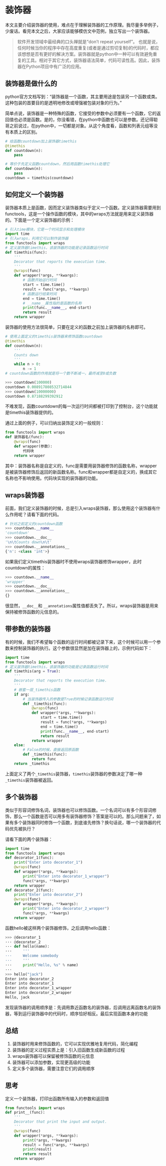 # 装饰器

本文主要介绍装饰器的使用，难点在于理解装饰器的工作原理。我尽量多举例子，少废话。看完本文之后，大家应该能够模仿文中范例，独立写出一个装饰器。

> 软件开发领域中最经典的口头禅就是“don’t repeat yourself”。 也就是说，任何时候当你的程序中存在高度重复(或者是通过剪切复制)的代码时，都应该想想是否有更好的解决方案。装饰器就是python中一种可以有效避免重复的工具。相对于其它方式，装饰器语法简单，代码可读性高。因此，装饰器在Python项目中有广泛的应用。

## 装饰器是做什么的

python官方文档写到：“装饰器是一个函数，其主要用途是包装另一个函数或类。这种包装的首要目的是透明地修改或增强被包装对象的行为。”

简单点说，装饰器是一种特殊的函数，它接受的参数中必须要有一个函数，它的返回值也必须是函数。是的，你没看错，在python中函数也可以是参数。还记得聪哥之前说过，在python中，一切都是对象。从这个角度看，函数和列表元组等没有本质上的区别。

```python
# 给函数countdown加上装饰器timethis
@timethis
def countdown(n):
    pass

# 等价于先定义函数countdown，然后用函数timethis处理它 
def countdown(n):
    pass
countdown = timethis(countdown)
```

## 如何定义一个装饰器

装饰器本质上是函数，因而定义装饰器类似于定义一个函数。定义装饰器需要用到functools，这是一个操作函数的模块，其中的wraps方法就是用来定义装饰器的。下面是一个定义装饰器的示例：

```python
# 引入time模块，它是一个时间显示和处理模块
import time
# 引入wraps，利用它可以制作装饰器
from functools import wraps
# 定义装饰器timethis，该装饰器的功能是记录函数运行时间
def timethis(func):
    '''
    Decorator that reports the execution time.
    '''
    @wraps(func)
    def wrapper(*args, **kwargs):
        # 函数开始运行时间
        start = time.time()
        result = func(*args, **kwargs)
        # 函数运行结束时间
        end = time.time()
        # __name__属性指的是函数的名称
        print(func.__name__, end-start)
        return result
    return wrapper
```

装饰器的使用方法很简单，只要在定义的函数之前加上装饰器的名称即可。

```python
# 使用上面定义的timethis装饰器来修饰函数countdown
@timethis
def countdown(n):
    '''
    Counts down
    '''
    while n > 0:
        n -= 1
# countdown函数的作用就是将一个数不断减一，最终减至0或负数

>>> countdown(100000)
countdown 0.008917808532714844
>>> countdown(10000000)
countdown 0.87188299392912
```

不难发现，函数countdown的每一次运行时间都被打印到了控制台，这个功能就是timethis装饰器提供的。

通过上面的例子，可以归纳出装饰定义的一般规则：

```python
from functools import wraps
def 装饰器名(func):
    @wraps(func)
    def wrapper(参数):
        代码块
    return wrapper
```

其中：装饰器名称是自定义的，func是需要用装饰器修饰的函数名称，wrapper是被装饰器修饰后返回的新函数名称。func和wrapper都是自定义的，换成其它名称也不影响使用。代码块实现的装饰器的功能。

## wraps装饰器

前面，我们定义装饰器的时候，总是引入wraps装饰器，那么使用这个装饰器有什么作用呢？请看下面的代码。

```python
# 针对之前定义的countdown函数
>>> countdown.__name__
'countdown'
>>> countdown.__doc__
'\n\tCounts down\n\t'
>>> countdown.__annotations__
{'n': <class 'int'>}
```

如果我们定义timethis装饰器时不使用wraps装饰器修饰wrapper，此时countdown的属性：

```python
>>> countdown.__name__
'wrapper'
>>> countdown.__doc__
>>> countdown.__annotations__
{}
```

很显然，`__doc__`和 `__annotations`属性值都丢失了。所以，wraps装饰器是用来保持被修饰函数的元信息的。

## 带参数的装饰器

有的时候，我们不希望每个函数的运行时间都被记录下来，这个时候可以用一个参数来控制装饰器的执行。这个参数很显然是加在装饰器上的，示例代码如下：

```python
import time
from functools import wraps
# 定义装饰器timethis，该装饰器的功能是记录函数运行时间
def timethis(arg = True):
    '''
    Decorator that reports the execution time.
    '''
    # 嵌套一层_timethis函数
    if arg:
        # 当装饰器传入的参数是True的时候记录函数运行时间
        def _timethis(func):
            @wraps(func)
            def wrapper(*args, **kwargs):
                start = time.time()
                result = func(*args, **kwargs)
                end = time.time()
                print(func.__name__, end-start)
                return result
            return wrapper
    else:
        # False的时候，直接返回原函数
        def _timethis(func):
            return func
    return _timethis
```

上面定义了两个`_timethis`装饰器，`timethis`装饰器的参数决定了哪一种`_timethis`装饰器被返回。

## 多个装饰器

类似于形容词修饰名词，装饰器也可以修饰函数。一个名词可以有多个形容词修饰，那么一个函数是否可以用多有装饰器修饰？答案是可以的。那么问题来了，如果有多个装饰器同时修饰一个函数，到底谁先修饰？换句话说，哪一个装饰器的代码优先被执行？

请看下面的两个装饰器：

```python
import time
from functools import wraps
def decorator_1(func):
    print("Enter into decorator_1")
    @wraps(func)
    def wrapper(*args, **kwargs):
        print("Enter into decorator_1_wrapper")
        func(*args, **kwargs)
    return wrapper
def decorator_2(func):
    print("Enter into decorator_2")
    @wraps(func)
    def wrapper(*args, **kwargs):
        print("Enter into decorator_2_wrapper")
        func(*args, **kwargs)
    return wrapper
```

函数hello被这样两个装饰器修饰，之后调用hello函数：

```python
>>> @decorator_1
··· @decorator_2
··· def hello(name):
···     '''
···     Welcome somebody
···     '''
···     print("Hello, %s" % name)
···
>>> hello("jack")
Enter into decorator_2
Enter into decorator_1
Enter into decorator_1_wrapper
Enter into decorator_2_wrapper
Hello, jack
```
发现装饰器的调用顺序是：先调用靠近函数名的装饰器，后调用远离函数名的装饰器，等到运行装饰器中的代码时，顺序恰好相反。最后实现函数本身的功能

## 总结

1. 装饰器时用来修饰函数的，它可以实现优雅地复用代码，简化编程
2. 装饰器的定义过程实质上是：引入旧函数生成新函数的过程
3. wraps装饰器可以保留被修饰函数的元信息
4. 装饰器可以添加参数，实现更高级的功能
5. 定义多个装饰器，需要注意它们的调用顺序

## 思考

定义一个装饰器，打印出函数所有输入的参数和返回值

```python
from functools import wraps
def print__(func):
    '''
    Decorator that print the input and output.
    '''
    @wraps(func)
    def wrapper(*args, **kwargs):
        print(*args, **kwargs)
        result = func(*args, **kwargs)
        print(result)
        return result
    return wrapper
```

